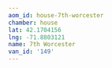 ```yaml
---
aom_id: house-7th-worcester
chamber: house
lat: 42.1704156
lng: -71.8803121
name: 7th Worcester
van_id: '149'
---
```

